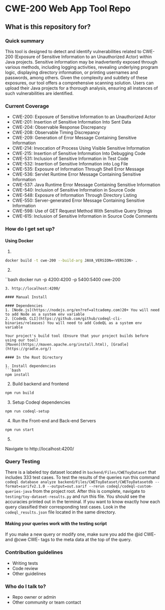# CWE-200 Web App Tool Repo #

## What is this repository for? ##

### Quick summary ###

This tool is designed to detect and identify vulnerabilities related to CWE-200 (Exposure of Sensitive Information to an Unauthorized Actor) within Java projects. 
Sensitive information may be inadvertently exposed through various methods, including logging activities, revealing underlying program logic, displaying directory information, 
or printing usernames and passwords, among others. Given the complexity and subtlety of these exposures, our tool offers a comprehensive scanning solution. 
Users can upload their Java projects for a thorough analysis, ensuring all instances of such vulnerabilities are identified.

### Current Coverage ###

- CWE-200: Exposure of Sensitive Information to an Unauthorized Actor
- CWE-201: Insertion of Sensitive Information Into Sent Data
- CWE-204: Observable Response Discrepancy
- CWE-208: Observable Timing Discrepancy
- CWE-209: Generation of Error Message Containing Sensitive Information
- CWE-214: Invocation of Process Using Visible Sensitive Information
- CWE-215: Insertion of Sensitive Information Into Debugging Code
- CWE-531: Inclusion of Sensitive Information in Test Code
- CWE-532: Insertion of Sensitive Information into Log File
- CWE-535: Exposure of Information Through Shell Error Message
- CWE-536: Servlet Runtime Error Message Containing Sensitive Information
- CWE-537: Java Runtime Error Message Containing Sensitive Information
- CWE-540: Inclusion of Sensitive Information in Source Code
- CWE-548: Exposure of Information Through Directory Listing
- CWE-550: Server-generated Error Message Containing Sensitive Information
- CWE-598: Use of GET Request Method With Sensitive Query Strings
- CWE-615: Inclusion of Sensitive Information in Source Code Comments

### How do I get set up? ###

#### Using Docker
1. 
```bash
docker build -t cwe-200 --build-arg JAVA_VERSION=<VERSION> . 
``` 
2. 
``bash
docker run -p 4200:4200 -p 5400:5400 cwe-200
```
3. http://localhost:4200/

#### Manual Install

#### Dependencies
1. [Node.js](https://nodejs.org/en?ref=altcademy.com)20+ You will need to add Node as a system env variable
2. [CodeQL CLI](https://github.com/github/codeql-cli-binaries/releases) You will need to add CodeQL as a system env variable

Your project's build tool (Ensure that your project builds before using our tool)
[Maven](https://maven.apache.org/install.html), [Gradle](https://gradle.org/)

#### In the Root Directory

1. Install dependencies
```bash 
npm install
```

2. Build backend and frontend
```bash
npm run build
```

3. Setup Codeql dependencies 
```bash
npm run codeql-setup
```

4. Run the Front-end and Back-end Servers
```bash
npm run start
```
5. 
Navigate to http://localhost:4200/

### Query Testing ###
There is a labeled toy dataset located in `backend/Files/CWEToyDataset` that includes 333 test cases.
To test the results of the queries run this command `codeql database analyze backend/Files/CWEToyDataset/CWEToyDatasetdb --format=sarifv2.1.0 --output=out.sarif --rerun codeql/codeql-custom-queries-java` from the project root. 
After this is complete, navigate to `testing/toy-dataset-results.py` and run this file. You should see the accuracies printed out in the terminal. 
If you want to know exactly how each query classified their corresponding test cases. Look in the `codeql_results.json` file located in the same directory.

#### Making your queries work with the testing script ####
If you make a new query or modify one, make sure you add the @id CWE-<NUMBER> and @cwe CWE-<NUMBER> tags to the meta data at the top of the query.

### Contribution guidelines ###

* Writing tests
* Code review
* Other guidelines

### Who do I talk to? ###

* Repo owner or admin
* Other community or team contact